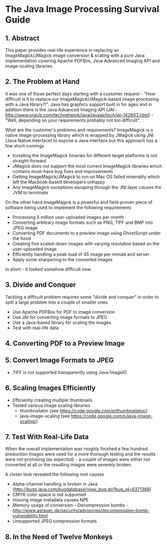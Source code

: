 # The Java Image Processing Survival Guide

## 1. Abstract

This paper provides real-life experience in replacing an ImageMagick/JMagick image conversion & scaling with a pure Java implementation covering Apache PDFBox, Java Advanced Imaging API and image-scaling libraries. 

## 2. The Problem at Hand

It was one of those perfect days starting with a customer request - "How difficult is it to replace our ImageMagick/JMagick-based image processing with a Java library?!". Java has graphics support built in for ages and in addition there is the Java Advanced Imaging API (JAI - http://www.oracle.com/technetwork/java/javase/tech/jai-142803.html) - "Well, depending on your requirements probably not too difficult". 

What are the customer's problems and requirements? ImageMagick is a native image-processing library which is wrapped by JMagick using JNI (Java Native Interface) to expose a Java interface but this approach has a few short-comings

* Installing the ImageMagick binaries for different target platforms is not straight-forward
* JMagick does not support the most current ImageMagick libraries which contains must-have bug fixes and improvements
* Getting ImageMagick/JMagick to run on Mac OS failed miserably which left the Macbook-based developers unhappy
* Any ImageMagick exceptions escaping through the JNI layer causes the JVM to terminate

On the other hand ImageMagick is a powerful and field-proven piece of software being used to implement the following requirements

* Processing 5 million user-uploaded images per month
* Converting arbitrary image formats such as PNG, TIFF and BMP into JPEG image
* Converting PDF documents to a preview image using GhostScript under the hood
* Creating five scaled-down images with varying resolution based on the user-uploaded image
* Efficiently handling a peak load of 45 image per minute and server
* Apply some sharpening to the converted images

In short - it looked somehow difficult now.

## 3. Divide and Conquer

Tackling a difficult problem requires some "divide and conquer" in order to split a large problem into a couple of smaller ones

* Use Apache PDFBox for PDF to image conversion
* Use JAI for converting image formats to JPEG
* Use a Java-based library for scaling the images
* Test with real-life data

## 4. Converting PDF to a Preview Image

## 5. Convert Image Formats to JPEG

* TIFF is not supported transparently using Java ImageIO

## 6. Scaling Images Efficiently

* Efficiently creating multiple thumbnails
* Tested various image scaling libraries
    * thumbnailator (see https://code.google.com/p/thumbnailator/) 
    * java-image-scaling (see https://code.google.com/p/java-image-scaling/)

## 7. Test With Real-Life Data

When the overall implementation was roughly finished a few hundred production images were used for a more thorough testing and the results were not promising (as expected) - a couple of images were either not converted at all or the resulting images were severely broken. 

A closer look revealed the following root causes

* Alpha-channel handling is broken in Java (http://bugs.java.com/bugdatabase/view_bug.do?bug_id=6371389)
* CMYK color space is not supported
* missing image metadata causes NPE
* Memory usage of conversion - Decompression bombs - http://www.aerasec.de/security/advisories/decompression-bomb-vulnerability.html
* Unsupported JPEG compression formats

## 8. In the Need of Twelve Monkeys



